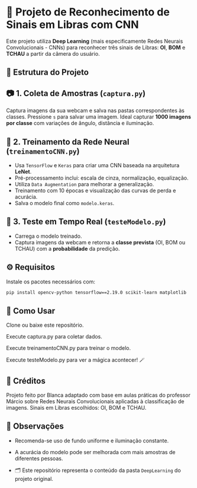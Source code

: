 # 🤖 Projeto de Reconhecimento de Sinais em Libras com CNN

Este projeto utiliza **Deep Learning** (mais especificamente Redes Neurais Convolucionais - CNNs) para reconhecer três sinais de Libras: **OI**, **BOM** e **TCHAU** a partir da câmera do usuário.

## 📁 Estrutura do Projeto


## 📷 1. Coleta de Amostras (`captura.py`)

Captura imagens da sua webcam e salva nas pastas correspondentes às classes. Pressione `s` para salvar uma imagem. Ideal capturar **1000 imagens por classe** com variações de ângulo, distância e iluminação.

## 🧠 2. Treinamento da Rede Neural (`treinamentoCNN.py`)

- Usa `TensorFlow` e `Keras` para criar uma CNN baseada na arquitetura **LeNet**.
- Pré-processamento inclui: escala de cinza, normalização, equalização.
- Utiliza `Data Augmentation` para melhorar a generalização.
- Treinamento com 10 épocas e visualização das curvas de perda e acurácia.
- Salva o modelo final como `modelo.keras`.

## 🧪 3. Teste em Tempo Real (`testeModelo.py`)

- Carrega o modelo treinado.
- Captura imagens da webcam e retorna a **classe prevista** (OI, BOM ou TCHAU) com a **probabilidade** da predição.

## ⚙️ Requisitos

Instale os pacotes necessários com:

```bash
pip install opencv-python tensorflow==2.19.0 scikit-learn matplotlib
````

## 🚀 Como Usar

Clone ou baixe este repositório.

Execute captura.py para coletar dados.

Execute treinamentoCNN.py para treinar o modelo.

Execute testeModelo.py para ver a mágica acontecer! 🪄

## 💬 Créditos

Projeto feito por Blanca adaptado com base em aulas práticas do professor Márcio sobre
Redes Neurais Convolucionais aplicadas à classificação de imagens.
Sinais em Libras escolhidos: OI, BOM e TCHAU.

## 📌 Observações

- Recomenda-se uso de fundo uniforme e iluminação constante.

- A acurácia do modelo pode ser melhorada com mais amostras de diferentes pessoas.

- 🗂️ Este repositório representa o conteúdo da pasta `DeepLearning` do projeto original.
